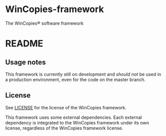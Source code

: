 WinCopies-framework
===================

The WinCopies® software framework


README
======

Usage notes
-----------

This framework is currently still on development and *should not* be used in a production environment, even for the code on the master branch.

License
-------

See [LICENSE](https://github.com/pierresprim/WinCopies-framework/blob/master/LICENSE) for the license of the WinCopies framework.

This framework uses some external dependencies. Each external dependency is integrated to the WinCopies framework under its own license, regardless of the WinCopies framework license.
